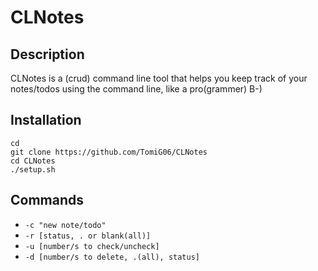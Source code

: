 # CLNotes

## Description
CLNotes is a (crud) command line tool that helps you keep track of your notes/todos using the command line, like a pro(grammer) B-)

## Installation
```
cd
git clone https://github.com/TomiG06/CLNotes
cd CLNotes
./setup.sh
```

## Commands
* `-c "new note/todo"`
* `-r [status, . or blank(all)]`
* `-u [number/s to check/uncheck]`
* `-d [number/s to delete, .(all), status]`
